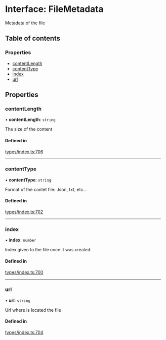 # Interface: FileMetadata

Metadata of the file

## Table of contents

### Properties

- [contentLength](FileMetadata.md#contentlength)
- [contentType](FileMetadata.md#contenttype)
- [index](FileMetadata.md#index)
- [url](FileMetadata.md#url)

## Properties

### contentLength

• **contentLength**: `string`

The size of the content

#### Defined in

[types/index.ts:706](https://github.com/nevermined-io/react-components/blob/30dad8d/catalog/src/types/index.ts#L706)

___

### contentType

• **contentType**: `string`

Format of the contet file: Json, txt, etc...

#### Defined in

[types/index.ts:702](https://github.com/nevermined-io/react-components/blob/30dad8d/catalog/src/types/index.ts#L702)

___

### index

• **index**: `number`

Index given to the file once it was created

#### Defined in

[types/index.ts:700](https://github.com/nevermined-io/react-components/blob/30dad8d/catalog/src/types/index.ts#L700)

___

### url

• **url**: `string`

Url where is located the file

#### Defined in

[types/index.ts:704](https://github.com/nevermined-io/react-components/blob/30dad8d/catalog/src/types/index.ts#L704)
